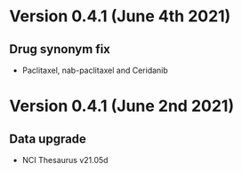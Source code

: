 # Version 0.4.1 (June 4th 2021)

## Drug synonym fix

* Paclitaxel, nab-paclitaxel and Ceridanib

# Version 0.4.1 (June 2nd 2021) 

## Data upgrade

* NCI Thesaurus v21.05d

